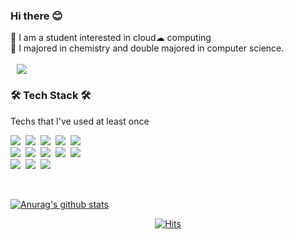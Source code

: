 ### Hi there 😊 

💬 I am a student interested in cloud☁ computing
<br>
💬 I majored in chemistry and double majored in computer science.
<br>
<br>
<a href="https://nayoungs.tistory.com/"><img src="http://img.shields.io/badge/-Tech Blog-000000?style=flat&logo=tistory" style="height : auto; margin-left : 10px; margin-right : 10px;"/></a>

<h3 align="left">🛠 Tech Stack 🛠</h3>

<p align="left"> Techs that I've used at least once </p>

<p align="left">
  <img src="https://img.shields.io/badge/Python-3766AB?style=flat-square&logo=Python&logoColor=white"/></a>&nbsp 
  <img src="https://img.shields.io/badge/Java-007396?style=flat-square&logo=Java&logoColor=white"/></a>&nbsp 
  <img src="https://img.shields.io/badge/C++-00599C?style=flat-square&logo=C%2B%2B&logoColor=white"/></a>&nbsp 
  <img src="https://img.shields.io/badge/android-476600?style=flat-square&logo=Android&logoColor=white"/></a>&nbsp
  <img src="https://img.shields.io/badge/SpringBoot-6DB33F?style=flat-square&logo=Spring&logoColor=white"/></a>&nbsp 
  <br>
  <img src="https://img.shields.io/badge/Linux-E6B91E?style=flat-square&logo=Linux&logoColor=white""/></a>&nbsp  
  <img src="https://img.shields.io/badge/aws-333664?style=flat-square&logo=amazon-aws&logoColor=white"/></a>&nbsp 
  <img src="https://img.shields.io/badge/Ansible-000000?style=flat-square&logo=Ansible&logoColor=white""/></a>&nbsp
  <img src="https://img.shields.io/badge/Terraform-844FBA?style=flat-square&logo=Terraform&logoColor=white""/></a>&nbsp
  <img src="https://img.shields.io/badge/Docker-2496ED?style=flat-square&logo=Docker&logoColor=white""/></a>&nbsp
  <br>
  <img src="https://img.shields.io/badge/Kubernetes-3371E3?style=flat-square&logo=Kubernetes&logoColor=white""/></a>&nbsp
  <img src="https://img.shields.io/badge/Jenkins-FFC6C6?style=flat-square&logo=Jenkins&logoColor=Black""/></a>&nbsp
  <img src="https://img.shields.io/badge/ArgoCD-EBF7FF?style=flat-square&logo=Argo&logoColor=Black""/></a>&nbsp
</p>
<br>

<!--
**na3150/na3150** is a ✨ _special_ ✨ repository because its `README.md` (this file) appears on your GitHub profile.

Here are some ideas to get you started:

- 🔭 I’m currently working on ...
- 🌱 I’m currently learning ...
- 👯 I’m looking to collaborate on ...
- 🤔 I’m looking for help with ...
- 💬 Ask me about ...
- 📫 How to reach me: ...
- 😄 Pronouns: ...
- ⚡ Fun fact: ...
-->



[![Anurag's github stats](https://github-readme-stats.vercel.app/api?username=na3150)](https://github.com/anuraghazra/github-readme-stats)

<div align=center>
	
 [![Hits](https://hits.seeyoufarm.com/api/count/incr/badge.svg?url=https%3A%2F%2Fgithub.com%2Fna3150)](https://hits.seeyoufarm.com) 
	
  </div>
